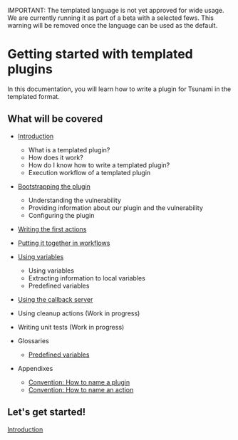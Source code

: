 
IMPORTANT: The templated language is not yet approved for wide usage. We are
currently running it as part of a beta with a selected fews. This warning will
be removed once the language can be used as the default.

# Getting started with templated plugins

In this documentation, you will learn how to write a plugin for Tsunami in the
templated format.

## What will be covered

- [Introduction](01-introduction)

  * What is a templated plugin?
  * How does it work?
  * How do I know how to write a templated plugin?
  * Execution workflow of a templated plugin

- [Bootstrapping the plugin](02-bootstrapping)

  * Understanding the vulnerability
  * Providing information about our plugin and the vulnerability
  * Configuring the plugin

- [Writing the first actions](03-first-actions)

- [Putting it together in workflows](04-workflows)

- [Using variables](05-variables)

  * Using variables
  * Extracting information to local variables
  * Predefined variables

- [Using the callback server](06-callback-server)

- Using cleanup actions (Work in progress)

- Writing unit tests (Work in progress)

- Glossaries

  * [Predefined variables](glossary-predefined-variables)

- Appendixes

  * [Convention: How to name a plugin](appendix-naming-plugin)
  * [Convention: How to name an action](appendix-naming-actions)

## Let's get started!

[Introduction](01-introduction)
